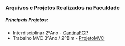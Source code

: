 ### Arquivos e Projetos Realizados na Faculdade 

##### Principais Projetos:

* Interdisciplinar 2ºAno - <a href="https://github.com/brunosilvaJava/Faculdade_FGP/tree/master/2ano/ProgI/workspaces/CantinaFgp">CantinaFGP</a>
* Trabalho MVC 3ºAno / 2ºBim - <a href="https://github.com/brunosilvaJava/Faculdade_FGP/tree/master/3ano/ProgII/2Bim/workspace/ProjetoMVC">ProjetoMVC</a>
